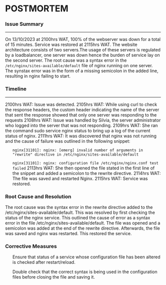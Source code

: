 <h1>POSTMORTEM</h1>
<p>
<h3>Issue Summary</h3>
<hr>
On 13/10/2023 at 2100hrs WAT, 100% of the webserver was down for a total of 15 minutes. Service was restored at 2115hrs WAT. The website architecture consists of two servers.The usage of these servers is regulated by a loadbalancer, one server was down hence the burden of service lay on the second server. The root cause was a syntax error in the <code>/etc/nginx/sites-available/default</code> file of nginx running on one server. The synstax error was in the form of a missing semicolon in the added line, resulting in nginx failing to start.
</p>

<h3>Timeline</h3> 
<hr>
2100hrs WAT: Issue was detected. 2105hrs WAT: While using curl to check the response headers, the custom header indicating the name of the server that sent the response showed that only one server was responding to the requests 2108hrs WAT: Issue was handled by Silvia, the server administrator who logged into the server that was not responding. 2109hrs WAT: She ran the command sudo service nginx status to bring up a log of the current status of nginx. 2111hrs WAT: It was discovered that nginx was not running and the cause of failure was outlined in the following snippet:

 <ul><code>nginx[31101]: nginx: [emerg] invalid number of arguments in "rewrite" directive in /etc/nginx/sites-available/default</code></ul> 
 <ul><code>nginx[31101]: nginx: configuration file /etc/nginx/nginx.conf test failed</code> 2113hrs WAT: She then opened the file stated in the first line of the snippet and added a semicolon to the rewrite directive. 2114hrs WAT: The file was saved and restarted Nginx. 2115hrs WAT: Service was restored.</ul>
 <p>
<h3>Root Cause and Resolution</h3>
The root cause was the syntax error in the rewrite directive added to the /etc/nginx/sites-available/default. This was resolved by first checking the status of the nginx service. This outlined the cause of error as a syntax error in the file /etc/nginx/sites-available/default. The file was opened and a semicolon was added at the end of the rewrite directive. Afterwards, the file was saved and nginx was restarted. This restored the service.

<h3>Corrective Measures</h3>
<ul>Ensure that status of a service whose configuration file has been altered is checked after restart/reload.</ul>

<ul>Double check that the correct syntax is being used in the configuration files before closing the file and saving it.</ul>
